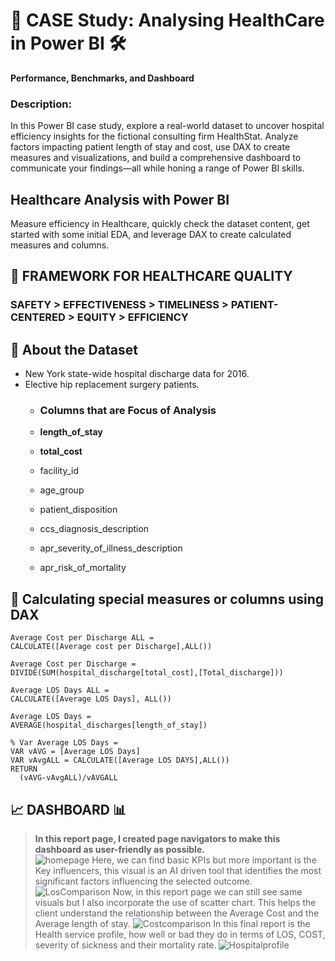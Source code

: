 # :briefcase: CASE Study: Analysing HealthCare in Power BI :hammer_and_wrench:
**Performance, Benchmarks, and Dashboard**

### Description:
In this Power BI case study, explore a real-world dataset to uncover hospital efficiency insights for the fictional consulting firm HealthStat. Analyze factors impacting patient length of stay and cost, use DAX to create measures and visualizations, and build a comprehensive dashboard to communicate your findings—all while honing a range of Power BI skills.

## Healthcare Analysis with Power BI
Measure efficiency in Healthcare, quickly check the dataset content, get started with some initial EDA, and leverage DAX to create calculated measures and columns.

## :diamond_shape_with_a_dot_inside:	 FRAMEWORK FOR HEALTHCARE QUALITY
### SAFETY > EFFECTIVENESS > TIMELINESS > PATIENT-CENTERED > EQUITY > EFFICIENCY

## :open_file_folder: About the Dataset
- New York state-wide hospital discharge data for 2016.  
- Elective hip replacement surgery patients.
  - ### **Columns that are Focus of Analysis**
    
  - **length_of_stay**
  - **total_cost**
  - facility_id
  - age_group
  - patient_disposition
  - ccs_diagnosis_description
  - apr_severity_of_illness_description
  - apr_risk_of_mortality
 
 ## :brain: **Calculating special measures or columns using DAX** 

```
Average Cost per Discharge ALL =
CALCULATE([Average cost per Discharge],ALL())
```
```
Average Cost per Discharge =
DIVIDE(SUM(hospital_discharge[total_cost],[Total_discharge]))
```
```
Average LOS Days ALL =
CALCULATE([Average LOS Days], ALL())
```
```
Average LOS Days =
AVERAGE(hospital_discharges[length_of_stay])
```
```
% Var Average LOS Days =
VAR vAVG = [Average LOS Days]
VAR vAvgALL = CALCULATE([Average LOS DAYS],ALL())
RETURN
  (vAVG-vAvgALL)/vAVGALL
```
## :chart_with_upwards_trend: DASHBOARD :bar_chart:
> **In this report page, I created page navigators to make this dashboard as user-friendly as possible.**   
![homepage](https://github.com/user-attachments/assets/d390051f-fda8-4086-8b8a-0e31f5fea1cc)
> Here, we can find basic KPIs but more important is the Key influencers, this visual is an AI driven tool that identifies the most significant factors influencing the selected outcome.   
![LosComparison](https://github.com/user-attachments/assets/8093247b-884c-470e-8436-a6f57aa1aaeb)
> Now, in this report page we can still see same visuals but I also incorporate the use of scatter chart. This helps the client understand the relationship between the Average Cost and the Average length of stay.
![Costcomparison](https://github.com/user-attachments/assets/492ea14a-b094-46af-9e24-4c9e75f36a02)
> In this final report is the Health service profile, how well or bad they do in terms of LOS, COST, severity of sickness and their mortality rate.
![Hospitalprofile](https://github.com/user-attachments/assets/0c9a3b92-5782-4dbd-b7f8-b2c3487c0908)
